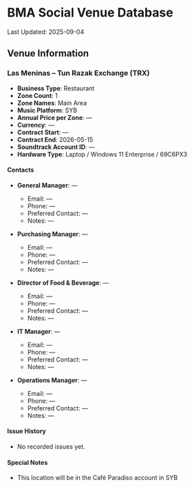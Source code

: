 # BMA Social Venue Database

Last Updated: 2025-09-04

## Venue Information

### Las Meninas – Tun Razak Exchange (TRX)
- **Business Type**: Restaurant
- **Zone Count**: 1
- **Zone Names**: Main Area
- **Music Platform**: SYB
- **Annual Price per Zone**: —
- **Currency**: —
- **Contract Start**: —
- **Contract End**: 2026-05-15
- **Soundtrack Account ID**: —
- **Hardware Type**: Laptop / Windows 11 Enterprise / 69C6PX3

#### Contacts
- **General Manager**: —
  - Email: —
  - Phone: —
  - Preferred Contact: —
  - Notes: —

- **Purchasing Manager**: —
  - Email: —
  - Phone: —
  - Preferred Contact: —
  - Notes: —

- **Director of Food & Beverage**: —
  - Email: —
  - Phone: —
  - Preferred Contact: —
  - Notes: —

- **IT Manager**: —
  - Email: —
  - Phone: —
  - Preferred Contact: —
  - Notes: —

- **Operations Manager**: —
  - Email: —
  - Phone: —
  - Preferred Contact: —
  - Notes: —

#### Issue History
- No recorded issues yet.

#### Special Notes
- This location will be in the Café Paradiso account in SYB
